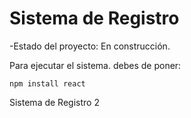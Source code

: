 <h1> Sistema de Registro</h1>

-Estado del proyecto: En construcción.

Para ejecutar el sistema. debes de poner:

```npm install react``` 

Sistema de Registro 2
